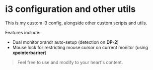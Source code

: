i3 configuration and other utils
================================

This is my custom i3 config, alongside other custom scripts and utils.

Features include:
  * Dual monitor xrandr auto-setup (detection on **DP-2**)
  * Mouse lock for restricting mouse cursor on current monitor (using **xpointerbarirer**)

> Feel free to use and modify to your heart's content.
